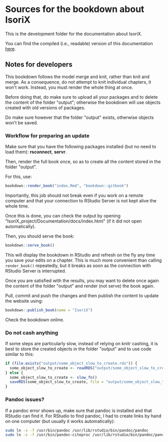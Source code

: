 # Sources for the bookdown about IsoriX

This is the development folder for the documentation about IsoriX.

You can find the compiled (i.e., readable) version of this documentation [here](https://bookdown.org/content/782/).

## Notes for developers

This bookdown follows the model merge and knit, rather than knit and merge.
As a consequence, do not attempt to knit individual chapters, it won't work.
Instead, you must render the whole thing at once.

Before doing that, do make sure to upload all your packages and to delete the content of the folder "output"; otherwise the bookdown will use objects created with old versions of packages.

Do make sure however that the folder "output" exists, otherwise objects won't be saved.

### Workflow for preparing an update

Make sure that you have the following packages installed (but no need to load them): **rsconnect**, **servr**.

Then, render the full book once, so as to create all the content stored in the folder "output".

For this, use:
```r
bookdown::render_book("index.Rmd", "bookdown::gitbook")
```

Importantly, this job should not break even if you work on a remote computer and that your connection to RStudio Server is not kept alive the whole time.

Once this is done, you can check the output by opening "IsoriX_project/Documentation/docs/index.html" (if it did not open automatically).

Then, you should serve the book:
```r
bookdown::serve_book()
```

This will display the bookdown in RStudio and refresh on the fly any time you save your edits on a chapter.
This is much more convenient than calling `render_book()` repeatedly, but it breaks as soon as the connection with RStudio Server is interrupted.

Once you are satisfied with the results, you may want to delete once again the content of the folder "output" and render (not serve) the book again.

Pull, commit and push the changes and then publish the content to update the website using:

```r
bookdown::publish_book(name = "IsoriX")
```

Check the bookdown online.


### Do not cash anything

If some steps are particularly slow, instead of relying on knitr cashing, it is best to store the created objects in the folder "output" and to use code similar to this:

```r
if (file.exists("output/some_object_slow_to_create.rds")) {
  some_object_slow_to_create <- readRDS("output/some_object_slow_to_create.rds")
} else {
  some_object_slow_to_create <- slow_fn()
  saveRDS(some_object_slow_to_create, file = "output/some_object_slow_to_create.rds", compress = "xz")
}
```

### Pandoc issues?

If a pandoc error shows up, make sure that pandoc is installed and that RStudio can find it.
For RStudio to find pandoc, I had to create links by hand on one computer (but usually it works automatically):

```bash
sudo ln -s -f /usr/bin/pandoc /usr/lib/rstudio/bin/pandoc/pandoc
sudo ln -s -f /usr/bin/pandoc-citeproc /usr/lib/rstudio/bin/pandoc/pandoc-citeproc
```

